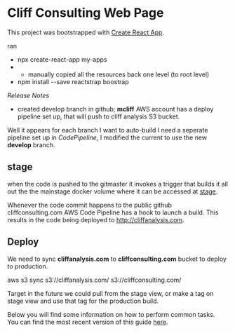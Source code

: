 # Cliff Consulting Web Page

This project was bootstrapped with [Create React App](https://github.com/facebookincubator/create-react-app).


ran
* npx create-react-app my-apps
* - manually copied all the resources back one level (to root level)
* npm install --save reactstrap boostrap

*Release Notes*
- created develop branch in github;  **mcliff** AWS account has a deploy pipeline set up, that will push to cliff analysis S3 bucket.

Well it appears for each branch I want to auto-build I need a seperate pipeline set up in *CodePipeline*, I modified the current to use the new **develop** branch.

## stage

when the code is pushed to the gitmaster it invokes a trigger that builds
it all out the the mainstage docker volume where it can be accessed at
[stage](http://mainstage.denvercliffs.com:8000/).

Whenever the code commit happens to the public github cliffconsulting.com AWS Code Pipeline has a hook to launch a build.  This results in the code being deployed to http://cliffanalysis.com.

## Deploy

We need to sync **cliffanalysis.com** to **cliffconsulting.com** bucket to deploy to production.


aws s3 sync s3://cliffanalysis.com/ s3://cliffconsulting.com/

Target in the future we could pull from the stage view, or make a tag on stage view and use that tag for the production build.


Below you will find some information on how to perform common tasks.<br>
You can find the most recent version of this guide [here](https://github.com/facebookincubator/create-react-app/blob/master/packages/react-scripts/template/README.md).
